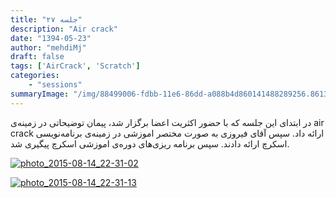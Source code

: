 ```yaml
---
title: "جلسه ۲۷"
description: "Air crack"
date: "1394-05-23"
author: "mehdiMj"
draft: false
tags: ['AirCrack', 'Scratch']
categories:
    - "sessions"
summaryImage: "/img/88499006-fdbb-11e6-86dd-a088b4d860141488289256.8613384.jpg"
---
```

در ابتدای این جلسه که با حضور اکثریت اعضا برگزار شد، پیمان توضیحاتی در زمینه‌ی air crack ارائه داد. سپس آقای فیروزی به صورت مختصر اموزشی در زمینه‌ی برنامه‌نویسی اسکرچ ارائه دادند. سپس برنامه ریزی‌های دوره‌ی اموزشی اسکرچ پیگیری شد.

[![photo_2015-08-14_22-31-02](../../img/88499006-fdbb-11e6-86dd-a088b4d860141488289256.8613384.jpg)](img/88499006-fdbb-11e6-86dd-a088b4d860141488289256.8613384.jpg)

[![photo_2015-08-14_22-31-13](../../img/884993bc-fdbb-11e6-86dd-a088b4d860141488289256.861412.jpg)](img/884993bc-fdbb-11e6-86dd-a088b4d860141488289256.861412.jpg)